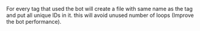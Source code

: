 For every tag that used the bot will create a file with same name as the tag and put all unique IDs in it.
this will avoid unused number of loops (Improve the bot performance).

